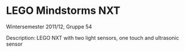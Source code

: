 LEGO Mindstorms NXT
===================

Wintersemester 2011/12, Gruppe 54

Description: LEGO NXT with two light sensors, one touch and ultrasonic sensor
